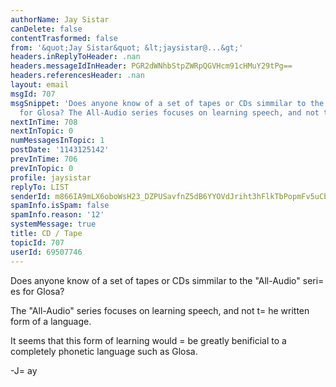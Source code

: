 ```yaml
---
authorName: Jay Sistar
canDelete: false
contentTrasformed: false
from: '&quot;Jay Sistar&quot; &lt;jaysistar@...&gt;'
headers.inReplyToHeader: .nan
headers.messageIdInHeader: PGR2dWNhbStpZWRpQGVHcm91cHMuY29tPg==
headers.referencesHeader: .nan
layout: email
msgId: 707
msgSnippet: 'Does anyone know of a set of tapes or CDs simmilar to the All-Audio series
  for Glosa? The All-Audio series focuses on learning speech, and not the written '
nextInTime: 708
nextInTopic: 0
numMessagesInTopic: 1
postDate: '1143125142'
prevInTime: 706
prevInTopic: 0
profile: jaysistar
replyTo: LIST
senderId: m866IA9mLX6oboWsH23_DZPUSavfnZ5dB6YYOVdJriht3hFlkTbPopmFv5uCbqr13_5OITjZWqqG3qPUQ6l-XMLGstXvk21muA
spamInfo.isSpam: false
spamInfo.reason: '12'
systemMessage: true
title: CD / Tape
topicId: 707
userId: 69507746
---
```


Does anyone know of a set of tapes or CDs simmilar to the "All-Audio" 
seri=
es for Glosa?

The "All-Audio" series focuses on learning speech, and not t=
he written 
form of a language.

It seems that this form of learning would =
be greatly benificial to a 
completely phonetic language such as Glosa.

-J=
ay









